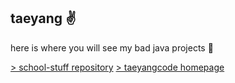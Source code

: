 taeyang :v:
---
here is where you will see my bad java projects :cherry_blossom:

[> school-stuff repository](https://github.com/taeyangcode/school-stuff)
[> taeyangcode homepage](https://github.com/taeyangcode)

